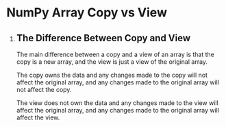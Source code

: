 # NumPy Array Copy vs View
<!DOCTYPE html>
<html>
<body>
    <ol>
        <li>
            <h2>The Difference Between Copy and View</h2>
            <p>The main difference between a copy and a view of an array is that the copy is a new array, and the view is just a view of the original array.</p>
            <p>The copy owns the data and any changes made to the copy will not affect the original array, and any changes made to the original array will not affect the copy.</p>
            <p>The view does not own the data and any changes made to the view will affect the original array, and any changes made to the original array will affect the view.</p>
        </li>
    </ol>
</body>
</html>